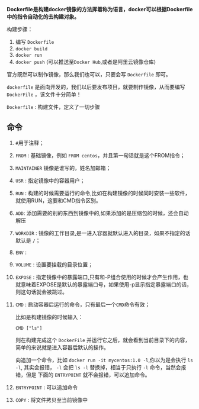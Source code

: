 **Dockerfile是构建docker镜像的方法挥着称为语言，docker可以根据Dockerfile中的指令自动化的去构建对象。**

构建步骤：

1. 编写 `Dockerfile`
2. `docker build`
3. `docker run`
4. `docker push` (可以推送至`Docker Hub`,或者是阿里云镜像仓库)

官方既然可以制作镜像，那么我们也可以，只要会写 `Dockerfile` 即可。

`dockerfile` 是面向开发的，我们以后要发布项目，就要制作镜像，从而要编写 `DockerFile` ，该文件十分简单！

`Dockerfile` : 构建文件，定义了一切步骤

## 命令

1. `#`用于注释；

2. `FROM` : 基础镜像，例如 `FROM centos`，并且第一句话就是这个FROM指令；

3. `MAINTAINER` 镜像是谁写的，姓名加邮箱；

4. `USR` : 指定镜像中的容器用户；

5. `RUN` : 构建的时候需要运行的命令,比如在构建镜像的时候同时安装一些软件，就使用RUN，这要和CMD指令区别。

6. `ADD`: 添加需要的别的东西到镜像中的,如果添加的是压缩包的时候，还会自动解压

7. `WORKDIR` : 镜像的工作目录,是一进入容器就默认进入的目录，如果不指定的话默认是 `/`；

8. `ENV` : 

9. `VOLUME` : 设置要挂载的目录位置；

10. `EXPOSE` : 指定镜像中的暴露端口,只有和-P组合使用的时候才会产生作用，也就意味着EXPOSE是默认的暴露端口号，如果使用-p显示指定暴露端口的话，则这句话就会被跳过。

11. `CMD` : 启动容器后运行的命令，只有最后一个`CMD`命令有效；

    比如是构建镜像的时候输入：

    ```shell
    CMD ["ls"]
    ```

    则在构建完成这个 `DockerFile` 并运行它之后，就会看到当前目录下的内容，简单的来说就是进入容器后默认的操作。

    向追加一个命令，比如 `docker run -it mycentos:1.0 -l`,你以为是会执行 `ls -l`, 其实会报错， `-l` 会把 `ls -l` 替换掉，相当于只执行 `-l` 命令，当然会报错，但是 下面的 `ENTRYPOINT` 就不会报错，可以追加命令。

12. `ENTRYPOINT` : 可以追加命令

13. `COPY` : 将文件拷贝至当前镜像中

